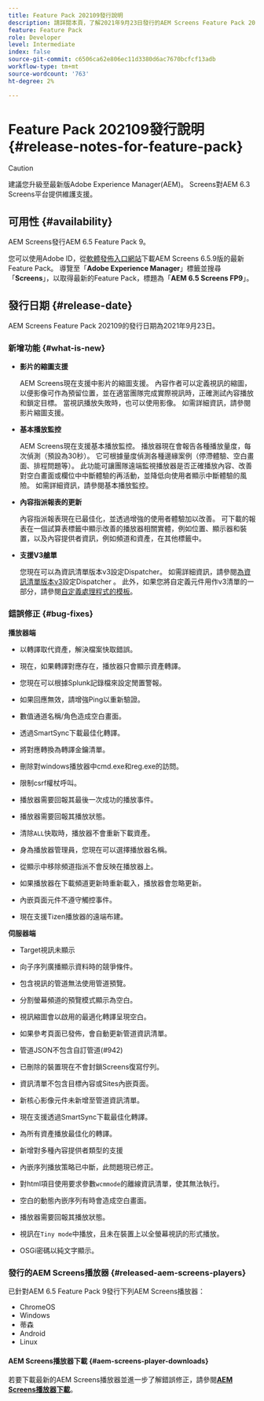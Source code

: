 ```yaml
---
title: Feature Pack 202109發行說明
description: 請詳閱本頁，了解2021年9月23日發行的AEM Screens Feature Pack 202105的相關資訊。
feature: Feature Pack
role: Developer
level: Intermediate
index: false
source-git-commit: c6506ca62e806ec11d3380d6ac7670bcfcf13adb
workflow-type: tm+mt
source-wordcount: '763'
ht-degree: 2%

---
```


# Feature Pack 202109發行說明 {#release-notes-for-feature-pack}

>[!CAUTION]
>建議您升級至最新版Adobe Experience Manager(AEM)。 Screens對AEM 6.3 Screens平台提供維護支援。

## 可用性 {#availability}

AEM Screens發行AEM 6.5 Feature Pack 9。

您可以使用Adobe ID，從[軟體發佈入口網站](https://experience.adobe.com/#/downloads/content/software-distribution/en/aem.html)下載AEM Screens 6.5.9版的最新Feature Pack。 導覽至「**Adobe Experience Manager**」標籤並搜尋「**Screens**」，以取得最新的Feature Pack，標題為「**AEM 6.5 Screens FP9**」。

## 發行日期 {#release-date}

AEM Screens Feature Pack 202109的發行日期為2021年9月23日。

### 新增功能 {#what-is-new}

* **影片的縮圖支援**

   AEM Screens現在支援中影片的縮圖支援。 內容作者可以定義視訊的縮圖，以便影像可作為預留位置，並在適當團隊完成實際視訊時，正確測試內容播放和鎖定目標。 當視訊播放失敗時，也可以使用影像。
如需詳細資訊，請參閱影片縮圖支援。

* **基本播放監控**

   AEM Screens現在支援基本播放監控。 播放器現在會報告各種播放量度，每次偵測（預設為30秒）。 它可根據量度偵測各種邊緣案例（停滯體驗、空白畫面、排程問題等）。 此功能可讓團隊遠端監視播放器是否正確播放內容、改善對空白畫面或欄位中中斷體驗的再活動，並降低向使用者顯示中斷體驗的風險。
如需詳細資訊，請參閱基本播放監控。

* **內容指派報表的更新**

   內容指派報表現在已最佳化，並透過增強的使用者體驗加以改善。 可下載的報表在一個試算表標籤中顯示改善的播放器相關實體，例如位置、顯示器和裝置，以及內容提供者資訊，例如頻道和資產，在其他標籤中。

* **支援V3艙單**

   您現在可以為資訊清單版本v3設定Dispatcher。 如需詳細資訊，請參閱[為資訊清單版本v3](https://experienceleague.adobe.com/docs/experience-manager-screens/user-guide/administering/dispatcher-configurations-aem-screens.html?lang=en#configuring-dispatcherv3)設定Dispatcher 。
此外，如果您將自定義元件用作v3清單的一部分，請參閱[自定義處理程式的模板](https://experienceleague.adobe.com/docs/experience-manager-screens/user-guide/developing/developing-custom-component-tutorial-develop.html?lang=en#custom-handlers)。


### 錯誤修正 {#bug-fixes}

**播放器端**

* 以轉譯取代資產，解決檔案快取錯誤。

* 現在，如果轉譯對應存在，播放器只會顯示資產轉譯。

* 您現在可以根據Splunk記錄檔來設定閒置警報。

* 如果回應無效，請增強Ping以重新驗證。

* 數值通道名稱/角色造成空白畫面。

* 透過SmartSync下載最佳化轉譯。

* 將對應轉換為轉譯金鑰清單。

* 刪除對windows播放器中cmd.exe和reg.exe的訪問。

* 限制csrf權杖呼叫。

* 播放器需要回報其最後一次成功的播放事件。

* 播放器需要回報其播放狀態。

* 清除`ALL`快取時，播放器不會重新下載資產。

* 身為播放器管理員，您現在可以選擇播放器名稱。

* 從顯示中移除頻道指派不會反映在播放器上。

* 如果播放器在下載頻道更新時重新載入，播放器會忽略更新。

* 內嵌頁面元件不遵守觸控事件。

* 現在支援Tizen播放器的遠端布建。

**伺服器端**

* Target視訊未顯示
* 向子序列廣播顯示資料時的競爭條件。

* 包含視訊的管道無法使用管道預覽。

* 分割螢幕頻道的預覽模式顯示為空白。

* 視訊縮圖會以啟用的最適化轉譯呈現空白。

* 如果參考頁面已發佈，會自動更新管道資訊清單。

* 管道JSON不包含自訂管道(#942)

* 已刪除的裝置現在不會封鎖Screens復寫佇列。

* 資訊清單不包含目標內容或Sites內嵌頁面。

* 新核心影像元件未新增至管道資訊清單。

* 現在支援透過SmartSync下載最佳化轉譯。

* 為所有資產播放最佳化的轉譯。

* 新增對多種內容提供者類型的支援

* 內嵌序列播放策略已中斷，此問題現已修正。

* 對html項目使用要求參數`wcmmode`的離線資訊清單，使其無法執行。

* 空白的動態內嵌序列有時會造成空白畫面。

* 播放器需要回報其播放狀態。

* 視訊在`Tiny mode`中播放，且未在裝置上以全螢幕視訊的形式播放。

* OSGi密碼以純文字顯示。


### 發行的AEM Screens播放器 {#released-aem-screens-players}

已針對AEM 6.5 Feature Pack 9發行下列AEM Screens播放器：

* ChromeOS
* Windows
* 蒂森
* Android
* Linux

#### AEM Screens播放器下載  {#aem-screens-player-downloads}

若要下載最新的AEM Screens播放器並進一步了解錯誤修正，請參閱&#x200B;**[AEM Screens播放器下載](https://download.macromedia.com/screens/index.html)**。

